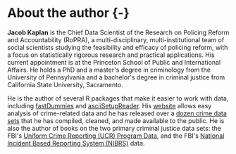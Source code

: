 # About the author {-}


**Jacob Kaplan** is the Chief Data Scientist of the Research on Policing Reform and Accountability (RoPRA), a multi-disciplinary, multi-institutional team of social scientists studying the feasibility and efficacy of policing reform, with a focus on statistically rigorous research and practical applications. His current appointment is at the Princeton School of Public and International Affairs. He holds a PhD and a master's degree in criminology from the University of Pennsylvania and a bachelor's degree in criminal justice from California State University, Sacramento. 

He is the author of several R packages that make it easier to work with data, including  [fastDummies](https://jacobkap.github.io/fastDummies/) and [asciiSetupReader](https://jacobkap.github.io/asciiSetupReader/). His [website](http://jacobdkaplan.com/) allows easy analysis of crime-related data and he has released over a [dozen crime data sets](http://jacobdkaplan.com/data.html) that he has compiled, cleaned, and made available to the public. He is also the author of books on the two primary criminal justice data sets: the FBI's [Uniform Crime Reporting (UCR) Program Data](https://ucrbook.com/), and the FBI's [National Incident Based Reporting System (NIBRS)](https://nibrsbook.com/) data. 

